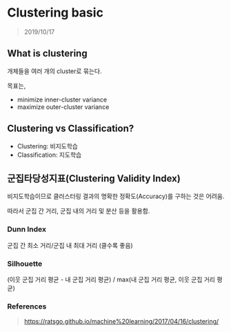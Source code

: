 # Clustering basic

> 2019/10/17

## What is clustering

개체들을 여러 개의 cluster로 묶는다.

목표는,

- minimize inner-cluster variance
- maximize outer-cluster variance

## Clustering vs Classification?

- Clustering: 비지도학습
- Classification: 지도학습

## 군집타당성지표(Clustering Validity Index)

비지도학습이므로 클러스터링 결과의 명확한 정확도(Accuracy)를 구하는 것은 어려움.

따라서 군집 간 거리, 군집 내의 거리 및 분산 등을 활용함.

### Dunn Index

군집 간 최소 거리/군집 내 최대 거리 (클수록 좋음)

### Silhouette

(이웃 군집 거리 평균 - 내 군집 거리 평균) / max(내 군집 거리 평균, 이웃 군집 거리 평균)

### References

> https://ratsgo.github.io/machine%20learning/2017/04/16/clustering/
